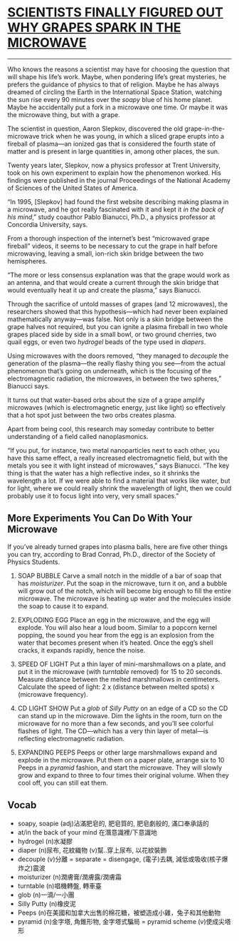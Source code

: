 # [SCIENTISTS FINALLY FIGURED OUT WHY GRAPES SPARK IN THE MICROWAVE](https://www.zinio.com/explore/z/z-i433293/z-a28381?_branch_match_id=720122432902334801)
---------------------------------------------------------------------------------------------------------------------
Who knows the reasons a scientist may have for choosing the question that will shape his life’s work. Maybe, when pondering life’s great mysteries, he prefers the guidance of physics to that of religion. Maybe he has always dreamed of circling the Earth in the International Space Station, watching the sun rise every 90 minutes over the *soapy* blue of his home planet. Maybe he accidentally put a fork in a microwave one time. Or maybe it was the microwave thing, but with a grape.

The scientist in question, Aaron Slepkov, discovered the old grape-in-the-microwave trick when he was young, in which a sliced grape erupts into a fireball of plasma—an ionized gas that is considered the fourth state of matter and is present in large quantities in, among other places, the sun.

Twenty years later, Slepkov, now a physics professor at Trent University, took on his own experiment to explain how the phenomenon worked. His findings were published in the journal Proceedings of the National Academy of Sciences of the United States of America.

“In 1995, [Slepkov] had found the first website describing making plasma in a microwave, and he got really fascinated with it and kept it *in the back of his mind*,” study coauthor Pablo Bianucci, Ph.D., a physics professor at Concordia University, says.

From a thorough inspection of the internet’s best “microwaved grape fireball” videos, it seems to be necessary to cut the grape in half before microwaving, leaving a small, ion-rich skin bridge between the two hemispheres.

“The more or less consensus explanation was that the grape would work as an antenna, and that would create a current through the skin bridge that would eventually heat it up and create the plasma,” says Bianucci.

Through the sacrifice of untold masses of grapes (and 12 microwaves), the researchers showed that this hypothesis—which had never been explained mathematically anyway—was false. Not only is a skin bridge between the grape halves not required, but you can ignite a plasma fireball in two whole grapes placed side by side in a small bowl, or two ground cherries, two quail eggs, or even two *hydrogel* beads of the type used in *diapers*.

Using microwaves with the doors removed, “they managed to *decouple* the generation of the plasma—the really flashy thing you see—from the actual phenomenon that’s going on underneath, which is the focusing of the electromagnetic radiation, the microwaves, in between the two spheres,” Bianucci says.

It turns out that water-based orbs about the size of a grape amplify microwaves (which is electromagnetic energy, just like light) so effectively that a hot spot just between the two orbs creates plasma.

Apart from being cool, this research may someday contribute to better understanding of a field called nanoplasmonics.

“If you put, for instance, two metal nanoparticles next to each other, you have this same effect, a really increased electromagnetic field, but with the metals you see it with light instead of microwaves,” says Bianucci. “The key thing is that the water has a high reflective index, so it shrinks the wavelength a lot. If we were able to find a material that works like water, but for light, where we could really shrink the wavelength of light, then we could probably use it to focus light into very, very small spaces.”

## More Experiments You Can Do With Your Microwave

If you’ve already turned grapes into plasma balls, here are five other things you can try, according to Brad Conrad, Ph.D., director of the Society of Physics Students.

1. SOAP BUBBLE Carve a small notch in the middle of a bar of soap that has *moisturizer*. Put the soap in the microwave, turn it on, and a bubble will grow out of the notch, which will become big enough to fill the entire microwave. The microwave is heating up water and the molecules inside the soap to cause it to expand.

2. EXPLODING EGG Place an egg in the microwave, and the egg will explode. You will also hear a loud boom. Similar to a popcorn kernel popping, the sound you hear from the egg is an explosion from the water that becomes present when it’s heated. Once the egg’s shell cracks, it expands rapidly, hence the noise.

3. SPEED OF LIGHT Put a thin layer of mini-marshmallows on a plate, and put it in the microwave (with *turntable* removed) for 15 to 20 seconds. Measure distance between the melted marshmallows in centimeters. Calculate the speed of light: 2 x (distance between melted spots) x (microwave frequency).

4. CD LIGHT SHOW Put a *glob* of *Silly Putty* on an edge of a CD so the CD can stand up in the microwave. Dim the lights in the room, turn on the microwave for no more than a few seconds, and you’ll see colorful flashes of light. The CD—which has a very thin layer of metal—is reflecting electromagnetic radiation.

5. EXPANDING PEEPS Peeps or other large marshmallows expand and explode in the microwave. Put them on a paper plate, arrange six to 10 Peeps in a *pyramid* fashion, and start the microwave. They will slowly grow and expand to three to four times their original volume. When they cool off, you can still eat them.

## Vocab
- soapy, soapie (adj)沾滿肥皂的, 肥皂質的, 肥皂劇般的, 滿口奉承話的
- at/in the back of your mind 在潛意識裡/下意識地
- hydrogel (n)水凝膠
- diaper (n)尿布, 花紋織物 (v)幫..穿上尿布, 以花紋裝飾
- decouple (v)分離 = separate = disengage, (電子)去耦, 減低或吸收(核子爆炸之)震波
- moisturizer (n)潤膚膏/潤膚露/潤膚霜
- turntable (n)唱機轉盤, 轉車臺
- glob (n)一滴/一小團
- Silly Putty (n)橡皮泥
- Peeps (n)在美國和加拿大出售的棉花糖，被塑造成小雞，兔子和其他動物
- pyramid (n)金字塔, 角錐形物, 金字塔式騙局 = pyramid scheme (v)使成尖塔形